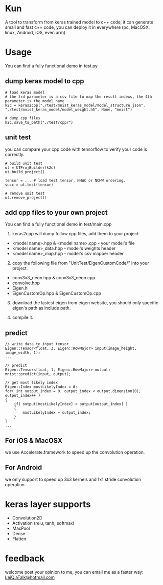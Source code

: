 # Kun

A tool to transform from keras trained model to c++ code, it can generate small and fast c++ code, you can deploy it in everywhere (pc, MacOSX, linux, Android, iOS, even arm)

# Usage

You can find a fully functional demo in test.py

## dump keras model to cpp
```
# load keras model
# the 3rd parameter is a csv file to map the result indexs, the 4th parameter is the model name
k2c = keras2cpp("./test/mnist_keras_model/model_structure.json", "./test/mnist_keras_model/model_weight.h5", None, "mnist")

# dump cpp files
k2c.save_to_path("./test/cpp/")

```

## unit test
you can compare your cpp code with tensorflow to verify your code is correctly.
```
# build unit test
ut = UTProjBuilder(k2c)
ut.build_project()

tensor = ... # load test tensor, NHWC or NCHW ordering.
succ = ut.test(tensor)

# remove unit test
ut.remove_project()

```

## add cpp files to your own project
You can find a fully functional demo in test/main.cpp
1. keras2cpp will dump follow cpp files, add them to your project:

* \<model name\>.hpp & \<model name\>.cpp - your model's file
* \<model name\>_data.hpp - model's weights header
* \<model name\>_map.hpp - model's csv mapper header

2. copy the following file from "UnitTest/EigenCustomCode/" into your project:

* conv3x3_neon.hpp & conv3x3_neon.cpp
* convolve.hpp
* Eigen.h
* EigenCustomOp.hpp & EigenCustomOp.cpp

3. download the lastest eigen from eigen website, you should only specific eigen's path as include path.

4. compile it.

## predict

```
// write data to input tensor
Eigen::Tensor<float, 3, Eigen::RowMajor> input(image_height, image_width, 1);
...

// predict
Eigen::Tensor<float, 1, Eigen::RowMajor> output;
mnist::predict(input, output);

// get most likely index
Eigen::Index mostLikelyIndex = 0;
for( int output_index = 0; output_index < output.dimension(0); output_index++ )
{
    if( output[mostLikelyIndex] < output[output_index] )
    {
        mostLikelyIndex = output_index;
    }
}
...
```

## For iOS & MacOSX

we use Accelerate.framework to speed up the convolution operation.

## For Android

we only support to speed up 3x3 kernels and 1x1 stride convolution operation.

# keras layer supports

* Convolution2D
* Activation (relu, tanh, softmax)
* MaxPool
* Dense
* Flatten

# feedback

welcome post your opinion to me, you can email me as a faster way: LeiQiaTalk@hotmail.com
